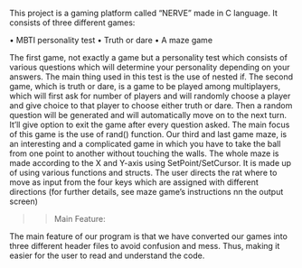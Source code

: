 This project is a gaming platform called “NERVE” made in C language. 
It consists of three different games:

•	MBTI personality test
•	Truth or dare
•	A maze game

The first game, not exactly a game but a personality test which consists of various questions which will determine your personality depending on your answers. The main thing used in this test is the use of nested if.
The second game, which is truth or dare, is a game to be played among multiplayers, which will first ask for number of players and will randomly choose a player and give choice to that player to choose either truth or dare. Then a random question will be generated and will automatically move on to the next turn. It’ll give option to exit the game after every question asked. The main focus of this game is the use of rand() function.
Our third and last game maze, is an interesting and a complicated game in which you have to take the ball from one point to another without touching the walls. The whole maze is made according to the X and Y-axis using SetPoint/SetCursor. It is made up of using various functions and structs. The user directs the rat where to move as input from the four keys which are assigned with different directions (for further details, see maze game’s instructions nn the output screen)

>>Main Feature:

The main feature of our program is that we have converted our games into three different header files to avoid confusion and mess. Thus, making it easier for the user to read and understand the code.
